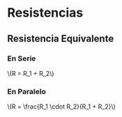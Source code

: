 <!-- TITLE: Formulario de Circuitos -->

# Resistencias

## Resistencia Equivalente

### En Serie

\\(R = R_1 + R_2\\)

### En Paralelo

\\(R = \frac{R_1 \cdot R_2}{R_1 + R_2}\\)